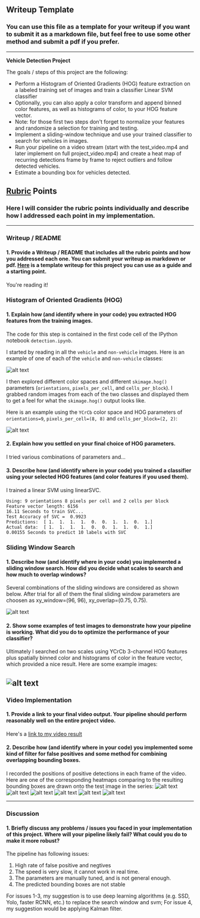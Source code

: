 ## Writeup Template
### You can use this file as a template for your writeup if you want to submit it as a markdown file, but feel free to use some other method and submit a pdf if you prefer.

---

**Vehicle Detection Project**

The goals / steps of this project are the following:

* Perform a Histogram of Oriented Gradients (HOG) feature extraction on a labeled training set of images and train a classifier Linear SVM classifier
* Optionally, you can also apply a color transform and append binned color features, as well as histograms of color, to your HOG feature vector. 
* Note: for those first two steps don't forget to normalize your features and randomize a selection for training and testing.
* Implement a sliding-window technique and use your trained classifier to search for vehicles in images.
* Run your pipeline on a video stream (start with the test_video.mp4 and later implement on full project_video.mp4) and create a heat map of recurring detections frame by frame to reject outliers and follow detected vehicles.
* Estimate a bounding box for vehicles detected.

[//]: # (Image References)
[image1]: ./writeup_img/car_nocar.png
[image2]: ./writeup_img/hog.png
[image3]: ./writeup_img/windows.png
[image4]: ./writeup_img/example.png
[image5]: ./writeup_img/bboxes_and_heat.png
[image6]: ./writeup_img/labels_map.png
[image7]: ./writeup_img/output_bboxes.png
[video1]: ./project_video.mp4

## [Rubric](https://review.udacity.com/#!/rubrics/513/view) Points
### Here I will consider the rubric points individually and describe how I addressed each point in my implementation.  

---
### Writeup / README

#### 1. Provide a Writeup / README that includes all the rubric points and how you addressed each one.  You can submit your writeup as markdown or pdf.  [Here](https://github.com/udacity/CarND-Vehicle-Detection/blob/master/writeup_template.md) is a template writeup for this project you can use as a guide and a starting point.  

You're reading it!

### Histogram of Oriented Gradients (HOG)

#### 1. Explain how (and identify where in your code) you extracted HOG features from the training images.

The code for this step is contained in the first code cell of the IPython notebook `detection.ipynb`.  

I started by reading in all the `vehicle` and `non-vehicle` images.  Here is an example of one of each of the `vehicle` and `non-vehicle` classes:

![alt text][image1]

I then explored different color spaces and different `skimage.hog()` parameters (`orientations`, `pixels_per_cell`, and `cells_per_block`).  I grabbed random images from each of the two classes and displayed them to get a feel for what the `skimage.hog()` output looks like.

Here is an example using the `YCrCb` color space and HOG parameters of `orientations=9`, `pixels_per_cell=(8, 8)` and `cells_per_block=(2, 2)`:


![alt text][image2]

#### 2. Explain how you settled on your final choice of HOG parameters.

I tried various combinations of parameters and...

#### 3. Describe how (and identify where in your code) you trained a classifier using your selected HOG features (and color features if you used them).

I trained a linear SVM using linearSVC.
```
Using: 9 orientations 8 pixels per cell and 2 cells per block
Feature vector length: 6156
16.11 Seconds to train SVC...
Test Accuracy of SVC =  0.9923
Predictions:  [ 1.  1.  1.  1.  0.  0.  1.  1.  0.  1.]
Actual data:  [ 1.  1.  1.  1.  0.  0.  1.  1.  0.  1.]
0.00155 Seconds to predict 10 labels with SVC
```

### Sliding Window Search

#### 1. Describe how (and identify where in your code) you implemented a sliding window search.  How did you decide what scales to search and how much to overlap windows?

Several combinations of the sliding windows are considered as shown below. After trial for all of them the final sliding window parameters are choosen as xy_window=(96, 96), xy_overlap=(0.75, 0.75).

![alt text][image3]

#### 2. Show some examples of test images to demonstrate how your pipeline is working.  What did you do to optimize the performance of your classifier?

Ultimately I searched on two scales using YCrCb 3-channel HOG features plus spatially binned color and histograms of color in the feature vector, which provided a nice result.  Here are some example images:

![alt text][image4]
---

### Video Implementation

#### 1. Provide a link to your final video output.  Your pipeline should perform reasonably well on the entire project video.
Here's a [link to my video result](./project_video_out.mp4)


#### 2. Describe how (and identify where in your code) you implemented some kind of filter for false positives and some method for combining overlapping bounding boxes.

I recorded the positions of positive detections in each frame of the video.  Here are one of the corresponding heatmaps comparing to the resulting bounding boxes are drawn onto the test image in the series:
![alt text](writeup_img/heatmap1.png)
![alt text](writeup_img/heatmap2.png)
![alt text](writeup_img/heatmap3.png)
![alt text](writeup_img/heatmap4.png)
![alt text](writeup_img/heatmap5.png)
![alt text](writeup_img/heatmap6.png)

---

### Discussion

#### 1. Briefly discuss any problems / issues you faced in your implementation of this project.  Where will your pipeline likely fail?  What could you do to make it more robust?

The pipeline has following issues:
1. High rate of false positive and negtives
2. The speed is very slow, it cannot work in real time.
3. The parameters are manually tuned, and is not general enough.
4. The predicted bounding boxes are not stable

For issues 1-3, my suggestion is to use deep learning algorithms (e.g. SSD, Yolo, faster RCNN, etc.) to replace the search window and svm;
For issue 4, my suggestion would be applying Kalman filter.

